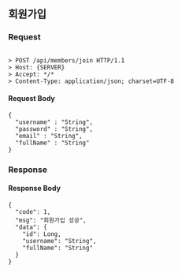 ## 회원가입

### Request
```

> POST /api/members/join HTTP/1.1
> Host: {SERVER}
> Accept: */*
> Content-Type: application/json; charset=UTF-8

```

#### Request Body
```
{
  "username" : "String",
  "password" : "String",
  "email" : "String",
  "fullName" : "String"
}
```
### Response

#### Response Body
```
{
  "code": 1,
  "msg": "회원가입 성공",
  "data": {
    "id": Long,
    "username": "String",
    "fullName": "String"
  }
}
```